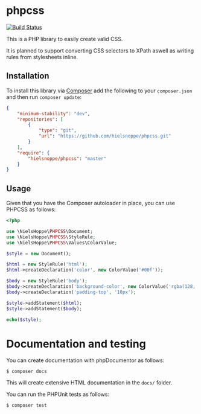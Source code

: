 # phpcss

[![Build Status](https://travis-ci.org/hielsnoppe/phpcss.svg?branch=master)](https://travis-ci.org/hielsnoppe/phpcss)

This is a PHP library to easily create valid CSS.

It is planned to support converting CSS selectors to XPath aswell as writing rules from stylesheets inline.

## Installation

To install this library via [Composer](http://getcomposer.org) add the following to your `composer.json` and then run `composer update`:

```json
{
    "minimum-stability": "dev",
    "repositories": [
        {
            "type": "git",
            "url": "https://github.com/hielsnoppe/phpcss.git"
        }
    ],
    "require": {
        "hielsnoppe/phpcss": "master"
    }
}
```

## Usage

Given that you have the Composer autoloader in place, you can use PHPCSS as follows:

```php
<?php

use \NielsHoppe\PHPCSS\Document;
use \NielsHoppe\PHPCSS\StyleRule;
use \NielsHoppe\PHPCSS\Values\ColorValue;

$style = new Document();

$html = new StyleRule('html');
$html->createDeclaration('color', new ColorValue('#00f'));

$body = new StyleRule('body');
$body->createDeclaration('background-color', new ColorValue('rgba(128, 255 , 0, 0.5)'));
$body->createDeclaration('padding-top', '10px');

$style->addStatement($html);
$style->addStatement($body);

echo($style);
```

# Documentation and testing

You can create documentation with phpDocumentor as follows:

```
$ composer docs
```

This will create extensive HTML documentation in the `docs/` folder.

You can run the PHPUnit tests as follows:

```
$ composer test
```
